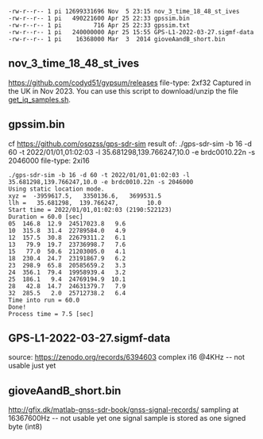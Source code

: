 ```
-rw-r--r-- 1 pi 12699331696 Nov  5 23:15 nov_3_time_18_48_st_ives
-rw-r--r-- 1 pi   490221600 Apr 25 22:33 gpssim.bin
-rw-r--r-- 1 pi         716 Apr 25 22:33 gpssim.txt
-rw-r--r-- 1 pi   240000000 Apr 25 15:55 GPS-L1-2022-03-27.sigmf-data
-rw-r--r-- 1 pi    16368000 Mar  3  2014 gioveAandB_short.bin
```

## nov_3_time_18_48_st_ives
https://github.com/codyd51/gypsum/releases
file-type: 2xf32
Captured in the UK in Nov 2023.
You can use this script to download/unzip the file [get_iq_samples.sh](./resources/get_iq_samples.sh).

## gpssim.bin
cf https://github.com/osqzss/gps-sdr-sim
result of:
 ./gps-sdr-sim -b 16 -d 60 -t 2022/01/01,01:02:03 -l 35.681298,139.766247,10.0 -e brdc0010.22n -s 2046000
file-type: 2xi16

```
./gps-sdr-sim -b 16 -d 60 -t 2022/01/01,01:02:03 -l 35.681298,139.766247,10.0 -e brdc0010.22n -s 2046000
Using static location mode.
xyz =  -3959617.5,   3350136.6,   3699531.5
llh =   35.681298,  139.766247,        10.0
Start time = 2022/01/01,01:02:03 (2190:522123)
Duration = 60.0 [sec]
05  146.8  12.9  24517023.8   9.6
10  315.8  31.4  22789584.0   4.9
12  157.5  30.8  22679311.2   6.1
13   79.9  19.7  23736998.7   7.6
15   77.0  50.6  21203005.0   4.1
18  230.4  24.7  23191867.9   6.2
23  298.9  65.8  20585659.2   3.3
24  356.1  79.4  19958939.4   3.2
25  186.1   9.4  24769194.9  10.1
28   42.8  14.7  24631379.7   7.9
32  285.5   2.0  25712738.2   6.4
Time into run = 60.0
Done!
Process time = 7.5 [sec]
```

## GPS-L1-2022-03-27.sigmf-data
source: https://zenodo.org/records/6394603
complex i16 @4KHz -- not usable just yet

## gioveAandB_short.bin
http://gfix.dk/matlab-gnss-sdr-book/gnss-signal-records/
sampling at 16367600Hz -- not usable yet
one signal sample is stored as one signed byte (int8)
